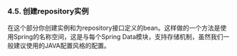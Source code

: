 ### 4.5. 创建repository实例

在这个部分你创建实例和为repository接口定义的bean。这样做的一个方法是使用Spring的名称空间，这是与每个Spring Data模块，支持存储机制，虽然我们一般建议使用的JAVA配置风格的配置。 


